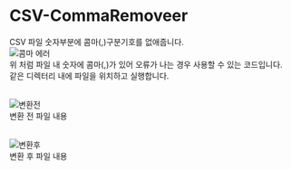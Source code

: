 # CSV-CommaRemoveer
CSV 파일 숫자부분에 콤마(,)구분기호를 없애줍니다.<br>
![콤마 에러](https://user-images.githubusercontent.com/117326245/200745425-72e891d9-e191-4b1a-a304-c6bba4c3fc21.png)
<br>
위 처럼 파일 내 숫자에 콤마(,)가 있어 오류가 나는 경우 사용할 수 있는 코드입니다.<br> 같은 디렉터리 내에 파일을 위치하고 실행합니다.<br><br>

![변환전](https://user-images.githubusercontent.com/117326245/200745703-d669b4ab-b557-4c80-96c4-b5d8f41bafc6.png)<br>
변환 전 파일 내용 <br><br>

![변환후](https://user-images.githubusercontent.com/117326245/200745744-9a974c73-2470-47c3-8ff9-fe8aca223c86.png)<br>
변환 후 파일 내용
